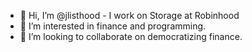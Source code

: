 - 👋 Hi, I’m @jlisthood - I work on Storage at Robinhood
- 👀 I’m interested in finance and programming.
- 🎉 I’m looking to collaborate on democratizing finance.

<!---
jlisthood/jlisthood is a ✨ special ✨ repository because its `README.md` (this file) appears on your GitHub profile.
You can click the Preview link to take a look at your changes.
--->
